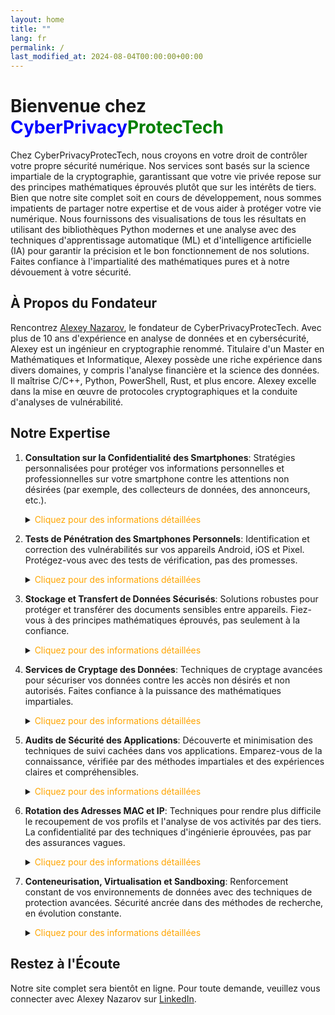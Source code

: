 ```yaml
---
layout: home
title: ""
lang: fr
permalink: /
last_modified_at: 2024-08-04T00:00:00+00:00
---
```


# Bienvenue chez <span style="color: blue;">CyberPrivacy</span><span style="color: green;">ProtecTech</span>

Chez CyberPrivacyProtecTech, nous croyons en votre droit de contrôler votre propre sécurité numérique. Nos services sont basés sur la science impartiale de la cryptographie, garantissant que votre vie privée repose sur des principes mathématiques éprouvés plutôt que sur les intérêts de tiers. Bien que notre site complet soit en cours de développement, nous sommes impatients de partager notre expertise et de vous aider à protéger votre vie numérique. Nous fournissons des visualisations de tous les résultats en utilisant des bibliothèques Python modernes et une analyse avec des techniques d'apprentissage automatique (ML) et d'intelligence artificielle (IA) pour garantir la précision et le bon fonctionnement de nos solutions. Faites confiance à l'impartialité des mathématiques pures et à notre dévouement à votre sécurité.

## À Propos du Fondateur

Rencontrez [Alexey Nazarov](https://www.linkedin.com/in/alexeinazarov), le fondateur de CyberPrivacyProtecTech. Avec plus de 10 ans d'expérience en analyse de données et en cybersécurité, Alexey est un ingénieur en cryptographie renommé. Titulaire d'un Master en Mathématiques et Informatique, Alexey possède une riche expérience dans divers domaines, y compris l'analyse financière et la science des données. Il maîtrise C/C++, Python, PowerShell, Rust, et plus encore. Alexey excelle dans la mise en œuvre de protocoles cryptographiques et la conduite d'analyses de vulnérabilité.

## Notre Expertise

1. **Consultation sur la Confidentialité des Smartphones**: Stratégies personnalisées pour protéger vos informations personnelles et professionnelles sur votre smartphone contre les attentions non désirées (par exemple, des collecteurs de données, des annonceurs, etc.).
   <details>
     <summary><span style="color: orange;">Cliquez pour des informations détaillées</span></summary>
     <span style="color: blue;">Stratégies personnalisées pour protéger vos informations personnelles et professionnelles sur votre smartphone, garantissant une probabilité minimale d'accès par des tiers dans toutes les situations possibles. Nos solutions sont validées par l'IA et le ML pour identifier et atténuer les menaces potentielles de manière proactive.</span>
   </details>

2. **Tests de Pénétration des Smartphones Personnels**: Identification et correction des vulnérabilités sur vos appareils Android, iOS et Pixel. Protégez-vous avec des tests de vérification, pas des promesses.
   <details>
     <summary><span style="color: orange;">Cliquez pour des informations détaillées</span></summary>
     <span style="color: blue;">Identification et correction des vulnérabilités sur vos appareils Android, iOS et Pixel avec une combinaison unique des applications que vous utilisez avant qu'elles ne puissent être exploitées de manière inadvertante ou délibérée en contradiction avec vos intérêts personnels, même dans les limites des politiques d'application. Nos processus de test sont améliorés par l'IA pour simuler divers scénarios d'attaque et assurer une couverture complète.</span>
   </details>

3. **Stockage et Transfert de Données Sécurisés**: Solutions robustes pour protéger et transférer des documents sensibles entre appareils. Fiez-vous à des principes mathématiques éprouvés, pas seulement à la confiance.
   <details>
     <summary><span style="color: orange;">Cliquez pour des informations détaillées</span></summary>
     <span style="color: blue;">Solutions robustes pour protéger vos documents sensibles et garantir un accès et un transfert sécurisés entre différents appareils personnels, y compris le chiffrement des clés USB en utilisant les techniques modernes les plus professionnelles qui vous protègent dans toutes les situations imaginables pouvant entraîner le transfert de vos données à des tiers.</span>
   </details>

4. **Services de Cryptage des Données**: Techniques de cryptage avancées pour sécuriser vos données contre les accès non désirés et non autorisés. Faites confiance à la puissance des mathématiques impartiales.
   <details>
     <summary><span style="color: orange;">Cliquez pour des informations détaillées</span></summary>
     <span style="color: blue;">Mise en œuvre de techniques de cryptage avancées pour sécuriser vos données contre tout accès non autorisé, y compris des protocoles cryptographiques personnalisés pour un transfert de données indéchiffrable par tout intermédiaire, même les serveurs VPN et les canaux Internet supposés sécurisés et les navigateurs, garantissant que seule la personne destinataire reçoit l'information.</span>
   </details>

5. **Audits de Sécurité des Applications**: Découverte et minimisation des techniques de suivi cachées dans vos applications. Emparez-vous de la connaissance, vérifiée par des méthodes impartiales et des expériences claires et compréhensibles.
   <details>
     <summary><span style="color: orange;">Cliquez pour des informations détaillées</span></summary>
     <span style="color: blue;">Découverte des techniques de suivi cachées, révision et minimisation de leur influence sur votre vie privée. Assurez-vous que l'utilisation de vos applications est conforme aux normes légales, y compris les lois numériques internationales et spécifiques à chaque pays, tout en sécurisant simultanément votre activité numérique. Nos audits utilisent l'IA pour détecter les anomalies et fournir des informations plus approfondies sur les vulnérabilités potentielles.</span>
   </details>

6. **Rotation des Adresses MAC et IP**: Techniques pour rendre plus difficile le recoupement de vos profils et l'analyse de vos activités par des tiers. La confidentialité par des techniques d'ingénierie éprouvées, pas par des assurances vagues.
   <details>
     <summary><span style="color: orange;">Cliquez pour des informations détaillées</span></summary>
     <span style="color: blue;">Protection avancée de la vie privée grâce aux techniques professionnelles pour maintenir la rotation des adresses MAC et IP adaptées aux appareils mobiles, rendant plus difficile pour les tiers de recouper statistiquement vos profils et de recueillir des données pour analyser vos activités afin de fournir des services non sollicités. Nous utilisons des modèles de ML pour optimiser les schémas de rotation et améliorer la confidentialité.</span>
   </details>

7. **Conteneurisation, Virtualisation et Sandboxing**: Renforcement constant de vos environnements de données avec des techniques de protection avancées. Sécurité ancrée dans des méthodes de recherche, en évolution constante.
   <details>
     <summary><span style="color: orange;">Cliquez pour des informations détaillées</span></summary>
     <span style="color: blue;">Renforcez vos environnements de données avec une protection infaillible, y compris la configuration et la formation technique pour les applications smartphone gourmandes en données et une recherche constante et une surveillance des nouvelles vulnérabilités, y compris après les mises à jour des applications et les changements de politique légale des applications. Nos solutions sont continuellement raffinées à l'aide de l'IA pour s'adapter aux menaces émergentes et maintenir une sécurité robuste.</span>
   </details>

## Restez à l'Écoute

Notre site complet sera bientôt en ligne. Pour toute demande, veuillez vous connecter avec Alexey Nazarov sur [LinkedIn](https://www.linkedin.com/in/alexeinazarov).
